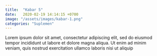 ```yaml
---
title:  "Kabar 5"
date:   2020-02-19 14:14:15 +0700
image: "/assets/images/kabar-1.png"
categories: "Suplemen"
---
```


Lorem ipsum dolor sit amet, consectetur adipiscing elit, sed do eiusmod tempor incididunt ut labore et dolore magna aliqua. Ut enim ad minim veniam, quis nostrud exercitation ullamco laboris nisi ut aliquip